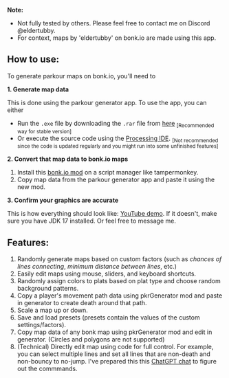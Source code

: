 **Note:** 
- Not fully tested by others. Please feel free to contact me on Discord @eldertubby.
- For context, maps by 'eldertubby' on bonk.io are made using this app.

## How to use:

To generate parkour maps on bonk.io, you'll need to

**1. Generate map data**

This is done using the parkour generator app. To use the app, you can either

- Run the ```.exe``` file by downloading the `.rar` file from [here](https://github.com/elder-tubby/bonkio-parkour-generator/releases/latest) <sub>[Recommended way for stable version]</sub> 
- Or execute the source code using the [Processing IDE](https://processing.org/download). <sub>[Not recommended since the code is updated regularly and you might run into some unfinished features]</sub>

**2. Convert that map data to bonk.io maps**

1. Install this [bonk.io mod](https://github.com/elder-tubby/bonkio-parkour-generator/blob/main/browser-script/pkrGenerator.js) on a script manager like tampermonkey.
2. Copy map data from the parkour generator app and paste it using the new mod.

**3. Confirm your graphics are accurate**

This is how everything should look like: [YouTube demo](https://www.youtube.com/watch?v=I0Nrr0XmPMA). If it doesn't, make sure you have JDK 17 installed. Or feel free to message me.

## Features:
1. Randomly generate maps based on custom factors (such as _chances of lines connecting_, _minimum distance between lines_, etc.)
2. Easily edit maps using mouse, sliders, and keyboard shortcuts.
3. Randomly assign colors to plats based on plat type and choose random background patterns.
4. Copy a player's movement path data using pkrGenerator mod and paste in generator to create death around that path.
5. Scale a map up or down.
6. Save and load presets (presets contain the values of the custom settings/factors).
7. Copy map data of any bonk map using pkrGenerator mod and edit in generator. (Circles and polygons are not supported)
8. (Technical) Directly edit map using code for full control. For example, you can select multiple lines and set all lines that are non-death and non-bouncy to no-jump. I've prepared this this [ChatGPT chat](https://chatgpt.com/share/67df6b9e-b360-8006-93af-5f8523a7d46c) to figure out the commmands.
